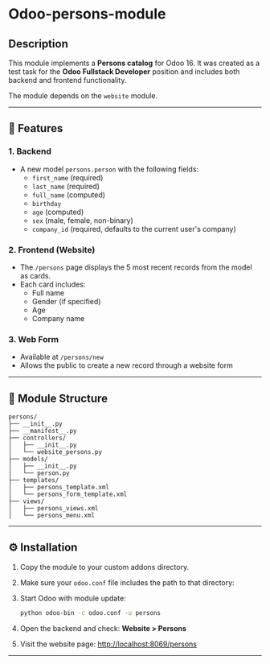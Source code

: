 # Odoo-persons-module

## Description

This module implements a **Persons catalog** for Odoo 16. It was created as a test task for the **Odoo Fullstack Developer** position and includes both backend and frontend functionality.

The module depends on the `website` module.

---

## 🔧 Features

### 1. Backend

- A new model `persons.person` with the following fields:
  - `first_name` (required)
  - `last_name` (required)
  - `full_name` (computed)
  - `birthday`
  - `age` (computed)
  - `sex` (male, female, non-binary)
  - `company_id` (required, defaults to the current user's company)

### 2. Frontend (Website)

- The `/persons` page displays the 5 most recent records from the model as cards.
- Each card includes:
  - Full name
  - Gender (if specified)
  - Age
  - Company name

### 3. Web Form

- Available at `/persons/new`
- Allows the public to create a new record through a website form

---

## 📁 Module Structure

```
persons/
├── __init__.py
├── __manifest__.py
├── controllers/
│   ├── __init__.py
│   └── website_persons.py
├── models/
│   ├── __init__.py
│   └── person.py
├── templates/
│   ├── persons_template.xml
│   └── persons_form_template.xml
├── views/
│   ├── persons_views.xml
│   └── persons_menu.xml
```

---

## ⚙️ Installation

1. Copy the module to your custom addons directory.

2. Make sure your `odoo.conf` file includes the path to that directory:

3. Start Odoo with module update:
   ```bash
   python odoo-bin -c odoo.conf -u persons
   ```

4. Open the backend and check: **Website > Persons**

5. Visit the website page: [http://localhost:8069/persons](http://localhost:8069/persons)
---
